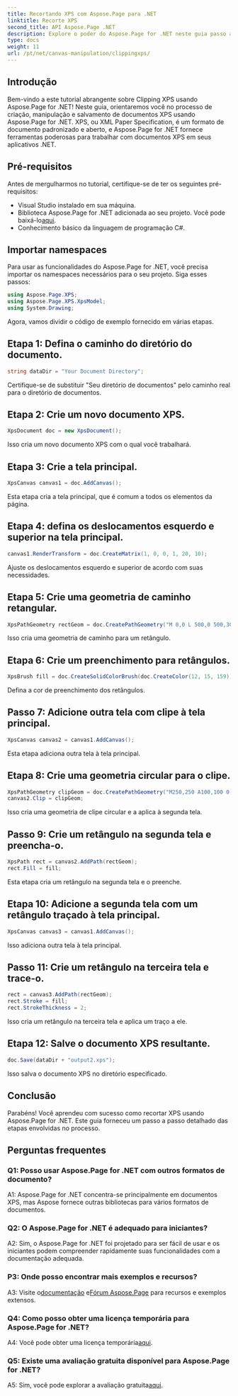 ```yaml
---
title: Recortando XPS com Aspose.Page para .NET
linktitle: Recorte XPS
second_title: API Aspose.Page .NET
description: Explore o poder do Aspose.Page for .NET neste guia passo a passo sobre como recortar documentos XPS. Crie, manipule e salve arquivos XPS sem esforço.
type: docs
weight: 11
url: /pt/net/canvas-manipulation/clippingxps/
---
```

## Introdução

Bem-vindo a este tutorial abrangente sobre Clipping XPS usando Aspose.Page for .NET! Neste guia, orientaremos você no processo de criação, manipulação e salvamento de documentos XPS usando Aspose.Page for .NET. XPS, ou XML Paper Specification, é um formato de documento padronizado e aberto, e Aspose.Page for .NET fornece ferramentas poderosas para trabalhar com documentos XPS em seus aplicativos .NET.

## Pré-requisitos

Antes de mergulharmos no tutorial, certifique-se de ter os seguintes pré-requisitos:

- Visual Studio instalado em sua máquina.
-  Biblioteca Aspose.Page for .NET adicionada ao seu projeto. Você pode baixá-lo[aqui](https://releases.aspose.com/page/net/).
- Conhecimento básico da linguagem de programação C#.

## Importar namespaces

Para usar as funcionalidades do Aspose.Page for .NET, você precisa importar os namespaces necessários para o seu projeto. Siga esses passos:

```csharp
using Aspose.Page.XPS;
using Aspose.Page.XPS.XpsModel;
using System.Drawing;
```

Agora, vamos dividir o código de exemplo fornecido em várias etapas.

## Etapa 1: Defina o caminho do diretório do documento.

```csharp
string dataDir = "Your Document Directory";
```

Certifique-se de substituir "Seu diretório de documentos" pelo caminho real para o diretório de documentos.

## Etapa 2: Crie um novo documento XPS.

```csharp
XpsDocument doc = new XpsDocument();
```

Isso cria um novo documento XPS com o qual você trabalhará.

## Etapa 3: Crie a tela principal.

```csharp
XpsCanvas canvas1 = doc.AddCanvas();
```

Esta etapa cria a tela principal, que é comum a todos os elementos da página.

## Etapa 4: defina os deslocamentos esquerdo e superior na tela principal.

```csharp
canvas1.RenderTransform = doc.CreateMatrix(1, 0, 0, 1, 20, 10);
```

Ajuste os deslocamentos esquerdo e superior de acordo com suas necessidades.

## Etapa 5: Crie uma geometria de caminho retangular.

```csharp
XpsPathGeometry rectGeom = doc.CreatePathGeometry("M 0,0 L 500,0 500,300 0,300 Z");
```

Isso cria uma geometria de caminho para um retângulo.

## Etapa 6: Crie um preenchimento para retângulos.

```csharp
XpsBrush fill = doc.CreateSolidColorBrush(doc.CreateColor(12, 15, 159));
```

Defina a cor de preenchimento dos retângulos.

## Passo 7: Adicione outra tela com clipe à tela principal.

```csharp
XpsCanvas canvas2 = canvas1.AddCanvas();
```

Esta etapa adiciona outra tela à tela principal.

## Etapa 8: Crie uma geometria circular para o clipe.

```csharp
XpsPathGeometry clipGeom = doc.CreatePathGeometry("M250,250 A100,100 0 1 1 250,50 100,100 0 1 1 250,250");
canvas2.Clip = clipGeom;
```

Isso cria uma geometria de clipe circular e a aplica à segunda tela.

## Passo 9: Crie um retângulo na segunda tela e preencha-o.

```csharp
XpsPath rect = canvas2.AddPath(rectGeom);
rect.Fill = fill;
```

Esta etapa cria um retângulo na segunda tela e o preenche.

## Etapa 10: Adicione a segunda tela com um retângulo traçado à tela principal.

```csharp
XpsCanvas canvas3 = canvas1.AddCanvas();
```

Isso adiciona outra tela à tela principal.

## Passo 11: Crie um retângulo na terceira tela e trace-o.

```csharp
rect = canvas3.AddPath(rectGeom);
rect.Stroke = fill;
rect.StrokeThickness = 2;
```

Isso cria um retângulo na terceira tela e aplica um traço a ele.

## Etapa 12: Salve o documento XPS resultante.

```csharp
doc.Save(dataDir + "output2.xps");
```

Isso salva o documento XPS no diretório especificado.

## Conclusão

Parabéns! Você aprendeu com sucesso como recortar XPS usando Aspose.Page for .NET. Este guia forneceu um passo a passo detalhado das etapas envolvidas no processo.

## Perguntas frequentes

### Q1: Posso usar Aspose.Page for .NET com outros formatos de documento?

A1: Aspose.Page for .NET concentra-se principalmente em documentos XPS, mas Aspose fornece outras bibliotecas para vários formatos de documentos.

### Q2: O Aspose.Page for .NET é adequado para iniciantes?

A2: Sim, o Aspose.Page for .NET foi projetado para ser fácil de usar e os iniciantes podem compreender rapidamente suas funcionalidades com a documentação adequada.

### P3: Onde posso encontrar mais exemplos e recursos?

 A3: Visite o[documentação](https://reference.aspose.com/page/net/) e[Fórum Aspose.Page](https://forum.aspose.com/c/page/39) para recursos e exemplos extensos.

### Q4: Como posso obter uma licença temporária para Aspose.Page for .NET?

 A4: Você pode obter uma licença temporária[aqui](https://purchase.aspose.com/temporary-license/).

### Q5: Existe uma avaliação gratuita disponível para Aspose.Page for .NET?

 A5: Sim, você pode explorar a avaliação gratuita[aqui](https://releases.aspose.com/).